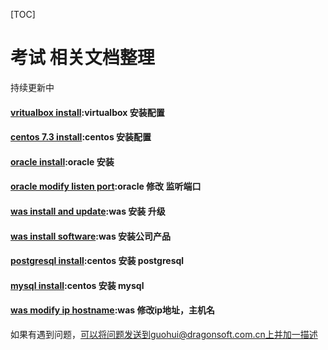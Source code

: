[TOC]

# 考试 相关文档整理

持续更新中

#### [vritualbox install](../../201812/20181218_01.md):virtualbox 安装配置

#### [centos 7.3 install](../../201812/20181219_01.md):centos 安装配置

####  [oracle install](../../201812/20181219_02.md):oracle 安装

#### [oracle modify listen port](../../201812/20181220_01.md):oracle 修改 监听端口

####  [was install and update](../../201812/20181220_02.md):was 安装 升级

#### [was install software](../../201812/20181220_03.md):was 安装公司产品

#### [postgresql install](../../201812/20181220_04.md):centos 安装 postgresql

#### [mysql install](../../201812/20181220_05.md):centos 安装 mysql

####  [was modify ip hostname](../../201812/20181221_01.md):was 修改ip地址，主机名



如果有遇到问题，可以将问题发送到guohui@dragonsoft.com.cn上并加一描述







